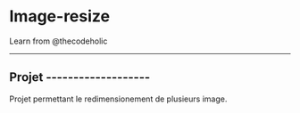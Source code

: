 # Image-resize
Learn from @thecodeholic

--------------------------
Projet -------------------
--------------------------

Projet permettant le redimensionement de plusieurs image.
